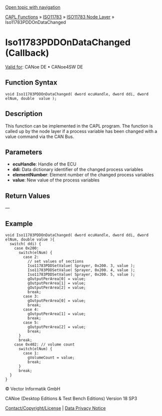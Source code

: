 [Open topic with navigation](../../../../../../CANoeDEFamily.htm#Topics/CAPLFunctions/ISO11783/ISONodeLayer/Functions/CAPLfunctionIso11783PDDOnDataChanged.md)

[CAPL Functions](../../../CAPLfunctions.md) » [ISO11783](../../CAPLfunctionsISO11783Overview.md) » [ISO11783 Node Layer](../CAPLfunctionsISONLOverview.md) » Iso11783PDDOnDataChanged

# Iso11783PDDOnDataChanged (Callback)

[Valid for](../../../../Shared/FeatureAvailability.md):  CANoe DE • CANoe4SW DE

## Function Syntax

```plaintext
void Iso11783PDDOnDataChanged( dword ecuHandle, dword ddi, dword elNum, double  value );
```

## Description

This function can be implemented in the CAPL program. The function is called up by the node layer if a process variable has been changed with a value command via the CAN Bus.

## Parameters

- **ecuHandle**: Handle of the ECU
- **ddi**: Data dictionary identifier of the changed process variables
- **elementNumber**: Element number of the changed process variables
- **value**: New value of the process variables

## Return Values

—

## Example

```plaintext
void Iso11783PDDOnDataChanged( dword ecuHandle, dword ddi, dword elNum, double value ){
  switch( ddi) {
    case 0x200:
      switch(elNum) {
        case 2:
          // set values of sections
          Iso11783PDDSetValue( Sprayer, 0x200. 3, value );
          Iso11783PDDSetValue( Sprayer, 0x200. 4, value );
          Iso11783PDDSetValue( Sprayer, 0x200. 5, value );
          gOutputPerArea[0] = value;
          gOutputPerArea[1] = value;
          gOutputPerArea[2] = value;
          break;
        case 3:
          gOutputPerArea[0] = value;
          break;
        case 4:
          gOutputPerArea[1] = value;
          break;
        case 5:
          gOutputPerArea[2] = value;
          break;
      }
      break;
    case 0x402: // volume count
      switch(elNum) {
        case 1:
          gVolumeCount = value;
          break;
      }
      break;
  }
}
```

© Vector Informatik GmbH

CANoe (Desktop Editions & Test Bench Editions) Version 18 SP3

[Contact/Copyright/License](../../../../Shared/ContactCopyrightLicense.md) | [Data Privacy Notice](https://www.vector.com/int/en/company/get-info/privacy-policy/)